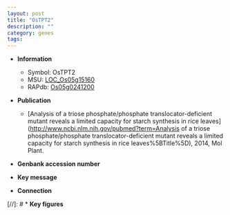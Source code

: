 ```yaml
---
layout: post
title: "OsTPT2"
description: ""
category: genes
tags: 
---
```


* **Information**  
    + Symbol: OsTPT2  
    + MSU: [LOC_Os05g15160](http://rice.uga.edu/cgi-bin/ORF_infopage.cgi?orf=LOC_Os05g15160)  
    + RAPdb: [Os05g0241200](https://rapdb.dna.affrc.go.jp/locus/?name=Os05g0241200)  

* **Publication**  
    + [Analysis of a triose phosphate/phosphate translocator-deficient mutant reveals a limited capacity for starch synthesis in rice leaves](http://www.ncbi.nlm.nih.gov/pubmed?term=Analysis of a triose phosphate/phosphate translocator-deficient mutant reveals a limited capacity for starch synthesis in rice leaves%5BTitle%5D), 2014, Mol Plant.

* **Genbank accession number**  

* **Key message**  

* **Connection**  

[//]: # * **Key figures**  


